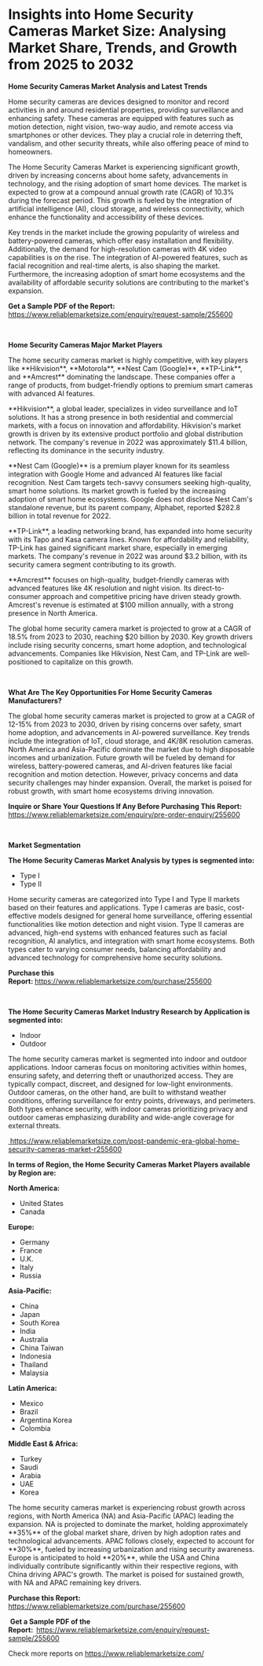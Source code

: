 <p><h1>Insights into Home Security Cameras Market Size: Analysing Market Share, Trends, and Growth from 2025 to 2032</h1></p><p><strong>Home Security Cameras Market Analysis and Latest Trends</strong></p>
<p><p>Home security cameras are devices designed to monitor and record activities in and around residential properties, providing surveillance and enhancing safety. These cameras are equipped with features such as motion detection, night vision, two-way audio, and remote access via smartphones or other devices. They play a crucial role in deterring theft, vandalism, and other security threats, while also offering peace of mind to homeowners.</p><p>The Home Security Cameras Market is experiencing significant growth, driven by increasing concerns about home safety, advancements in technology, and the rising adoption of smart home devices. The market is expected to grow at a compound annual growth rate (CAGR) of 10.3% during the forecast period. This growth is fueled by the integration of artificial intelligence (AI), cloud storage, and wireless connectivity, which enhance the functionality and accessibility of these devices.</p><p>Key trends in the market include the growing popularity of wireless and battery-powered cameras, which offer easy installation and flexibility. Additionally, the demand for high-resolution cameras with 4K video capabilities is on the rise. The integration of AI-powered features, such as facial recognition and real-time alerts, is also shaping the market. Furthermore, the increasing adoption of smart home ecosystems and the availability of affordable security solutions are contributing to the market's expansion.</p></p>
<p><strong>Get a Sample PDF of the Report:&nbsp;</strong> <a href="https://www.reliablemarketsize.com/enquiry/request-sample/255600?utm_campaign=1911&utm_medium=2&utm_source=Github&utm_content=ia&utm_term=21012025&utm_id=home-security-cameras">https://www.reliablemarketsize.com/enquiry/request-sample/255600</a></p>
<p>&nbsp;</p>
<p><strong>Home Security Cameras Major Market Players</strong></p>
<p><p>The home security cameras market is highly competitive, with key players like **Hikvision**, **Motorola**, **Nest Cam (Google)**, **TP-Link**, and **Amcrest** dominating the landscape. These companies offer a range of products, from budget-friendly options to premium smart cameras with advanced AI features.</p><p>**Hikvision**, a global leader, specializes in video surveillance and IoT solutions. It has a strong presence in both residential and commercial markets, with a focus on innovation and affordability. Hikvision's market growth is driven by its extensive product portfolio and global distribution network. The company's revenue in 2022 was approximately $11.4 billion, reflecting its dominance in the security industry.</p><p>**Nest Cam (Google)** is a premium player known for its seamless integration with Google Home and advanced AI features like facial recognition. Nest Cam targets tech-savvy consumers seeking high-quality, smart home solutions. Its market growth is fueled by the increasing adoption of smart home ecosystems. Google does not disclose Nest Cam's standalone revenue, but its parent company, Alphabet, reported $282.8 billion in total revenue for 2022.</p><p>**TP-Link**, a leading networking brand, has expanded into home security with its Tapo and Kasa camera lines. Known for affordability and reliability, TP-Link has gained significant market share, especially in emerging markets. The company's revenue in 2022 was around $3.2 billion, with its security camera segment contributing to its growth.</p><p>**Amcrest** focuses on high-quality, budget-friendly cameras with advanced features like 4K resolution and night vision. Its direct-to-consumer approach and competitive pricing have driven steady growth. Amcrest's revenue is estimated at $100 million annually, with a strong presence in North America.</p><p>The global home security camera market is projected to grow at a CAGR of 18.5% from 2023 to 2030, reaching $20 billion by 2030. Key growth drivers include rising security concerns, smart home adoption, and technological advancements. Companies like Hikvision, Nest Cam, and TP-Link are well-positioned to capitalize on this growth.</p></p>
<p>&nbsp;</p>
<p><strong>What Are The Key Opportunities For Home Security Cameras Manufacturers?</strong></p>
<p><p>The global home security cameras market is projected to grow at a CAGR of 12-15% from 2023 to 2030, driven by rising concerns over safety, smart home adoption, and advancements in AI-powered surveillance. Key trends include the integration of IoT, cloud storage, and 4K/8K resolution cameras. North America and Asia-Pacific dominate the market due to high disposable incomes and urbanization. Future growth will be fueled by demand for wireless, battery-powered cameras, and AI-driven features like facial recognition and motion detection. However, privacy concerns and data security challenges may hinder expansion. Overall, the market is poised for robust growth, with smart home ecosystems driving innovation.</p></p>
<p><strong>Inquire or Share Your Questions If Any Before Purchasing This Report:</strong> <a href="https://www.reliablemarketsize.com/enquiry/pre-order-enquiry/255600?utm_campaign=1911&utm_medium=2&utm_source=Github&utm_content=ia&utm_term=21012025&utm_id=home-security-cameras">https://www.reliablemarketsize.com/enquiry/pre-order-enquiry/255600</a></p>
<p>&nbsp;</p>
<p><strong>Market Segmentation</strong></p>
<p><strong>The Home Security Cameras Market Analysis by types is segmented into:</strong></p>
<p><ul><li>Type I</li><li>Type II</li></ul></p>
<p><p>Home security cameras are categorized into Type I and Type II markets based on their features and applications. Type I cameras are basic, cost-effective models designed for general home surveillance, offering essential functionalities like motion detection and night vision. Type II cameras are advanced, high-end systems with enhanced features such as facial recognition, AI analytics, and integration with smart home ecosystems. Both types cater to varying consumer needs, balancing affordability and advanced technology for comprehensive home security solutions.</p></p>
<p><strong>Purchase this Report:&nbsp;</strong><a href="https://www.reliablemarketsize.com/purchase/255600?utm_campaign=1911&utm_medium=2&utm_source=Github&utm_content=ia&utm_term=21012025&utm_id=home-security-cameras">https://www.reliablemarketsize.com/purchase/255600</a></p>
<p>&nbsp;</p>
<p><strong>The Home Security Cameras Market Industry Research by Application is segmented into:</strong></p>
<p><ul><li>Indoor</li><li>Outdoor</li></ul></p>
<p><p>The home security cameras market is segmented into indoor and outdoor applications. Indoor cameras focus on monitoring activities within homes, ensuring safety, and deterring theft or unauthorized access. They are typically compact, discreet, and designed for low-light environments. Outdoor cameras, on the other hand, are built to withstand weather conditions, offering surveillance for entry points, driveways, and perimeters. Both types enhance security, with indoor cameras prioritizing privacy and outdoor cameras emphasizing durability and wide-angle coverage for external threats.</p></p>
<p><a href="https://www.reliablemarketsize.com/post-pandemic-era-global-home-security-cameras-market-r255600?utm_campaign=1911&utm_medium=2&utm_source=Github&utm_content=ia&utm_term=21012025&utm_id=home-security-cameras">&nbsp;https://www.reliablemarketsize.com/post-pandemic-era-global-home-security-cameras-market-r255600</a></p>
<p><strong>In terms of Region, the Home Security Cameras Market Players available by Region are:</strong></p>
<p>
    <p> <strong> North America: </strong>
        <ul>
            <li>United States</li>
            <li>Canada</li>
        </ul>
        </p> 
    <p> <strong> Europe: </strong>
        <ul>
            <li>Germany</li>
            <li>France</li>
            <li>U.K.</li>
            <li>Italy</li>
            <li>Russia</li>
        </ul>
        </p> 
    <p> <strong> Asia-Pacific: </strong>
        <ul>
            <li>China</li>
            <li>Japan</li>
            <li>South Korea</li>
            <li>India</li>
            <li>Australia</li>
            <li>China Taiwan</li>
            <li>Indonesia</li>
            <li>Thailand</li>
            <li>Malaysia</li>
        </ul>
        </p> 
    <p> <strong> Latin America: </strong>
        <ul>
            <li>Mexico</li>
            <li>Brazil</li>
            <li>Argentina Korea</li>
            <li>Colombia</li>
        </ul>
        </p> 
    <p> <strong> Middle East & Africa: </strong>
        <ul>
            <li>Turkey</li>
            <li>Saudi</li>
            <li>Arabia</li>
            <li>UAE</li>
            <li>Korea</li>
        </ul>
    </p>
    </p>
<p><p>The home security cameras market is experiencing robust growth across regions, with North America (NA) and Asia-Pacific (APAC) leading the expansion. NA is projected to dominate the market, holding approximately **35%** of the global market share, driven by high adoption rates and technological advancements. APAC follows closely, expected to account for **30%**, fueled by increasing urbanization and rising security awareness. Europe is anticipated to hold **20%**, while the USA and China individually contribute significantly within their respective regions, with China driving APAC's growth. The market is poised for sustained growth, with NA and APAC remaining key drivers.</p></p>
<p><strong>Purchase this Report: </strong><a href="https://www.reliablemarketsize.com/purchase/255600?utm_campaign=1911&utm_medium=2&utm_source=Github&utm_content=ia&utm_term=21012025&utm_id=home-security-cameras">https://www.reliablemarketsize.com/purchase/255600</a></p>
<p>&nbsp;<strong>Get a Sample PDF of the Report:&nbsp;&nbsp;</strong><a href="https://www.reliablemarketsize.com/enquiry/request-sample/255600?utm_campaign=1911&utm_medium=2&utm_source=Github&utm_content=ia&utm_term=21012025&utm_id=home-security-cameras">https://www.reliablemarketsize.com/enquiry/request-sample/255600</a></p>
<p><strong></strong></p>
<p>Check more reports on <a href="https://www.reliablemarketsize.com/?utm_campaign=1911&utm_medium=2&utm_source=Github&utm_content=ia&utm_term=21012025&utm_id=home-security-cameras">https://www.reliablemarketsize.com/</a></p>